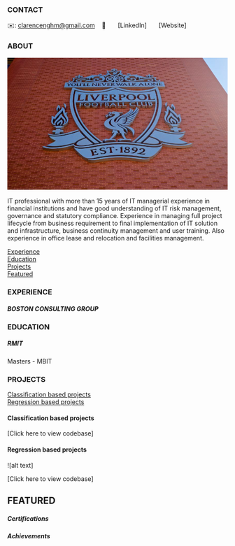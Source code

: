 <!-- CONTACT Section Starts -->
### CONTACT

<!-- Add your details -->
✉️: clarencenghm@gmail.com 
&nbsp;&nbsp; 📲 
&nbsp;&nbsp;&nbsp;&nbsp;&nbsp; [LinkedIn]
&nbsp;&nbsp;&nbsp;&nbsp;&nbsp; [Website]
<!-- CONTACT Section Ends -->

<!-- ABOUT Section Starts -->
### ABOUT
<!-- Add link to your picture -->

![alt text](https://raw.githubusercontent.com/cn2886/clarence_ng/main/images/LiverpoolFC.jpg)

<!-- Add your details -->

IT professional with more than 15 years of IT managerial experience in financial institutions and have good understanding of IT risk management, governance and statutory compliance. Experience in managing full project lifecycle from business requirement to final implementation of IT solution and infrastructure, business continuity management and user training. Also experience in office lease and relocation and facilities management.


<!-- Add link to the sections -->
[Experience](#experience) <br>
[Education](#education) <br>
[Projects](#projects) <br>
[Featured](#featured) <br> 

<!-- ABOUT Section Ends -->

<!-- EXPERIENCE Section Starts -->
### EXPERIENCE
<!-- Add your details -->
##### BOSTON CONSULTING GROUP


<!-- EXPERIENCE Section Ends -->

<!-- EDUCATION Section Starts -->
### EDUCATION
<!-- Add your details -->
##### RMIT
Masters - MBIT

<!-- EDUCATION Section Ends -->

<!-- PROJECTS Section Starts -->
### PROJECTS
<!-- Add your details -->

[Classification based projects](#classification-based-projects) <br>
[Regression based projects](#regression-based-projects) <br>

<!-- Add your details -->

#### Classification based projects


[Click here to view codebase]

#### Regression based projects
![alt text]


[Click here to view codebase]

<!-- PROJECTS Section Ends -->

<!-- FEATURED Section Starts -->
## FEATURED
<!-- Add your details -->
##### Certifications


##### Achievements

<!-- FEATURED Section Ends -->
